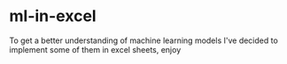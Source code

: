 # ml-in-excel
To get a better understanding of machine learning models I've decided to implement some of them in excel sheets, enjoy
